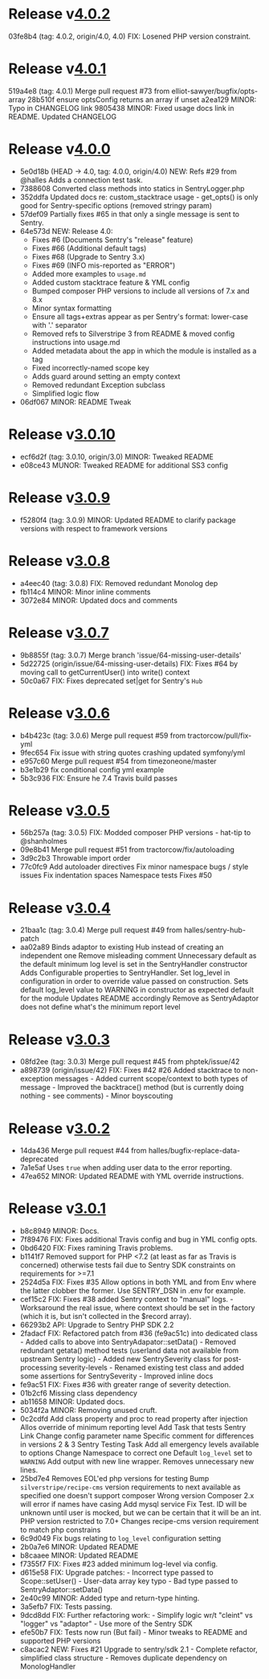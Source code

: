 # Release v[4.0.2](https://github.com/phptek/silverstripe-sentry/commits/4.0.2)

03fe8b4 (tag: 4.0.2, origin/4.0, 4.0) FIX: Losened PHP version constraint.

# Release v[4.0.1](https://github.com/phptek/silverstripe-sentry/commits/4.0.1)

519a4e8 (tag: 4.0.1) Merge pull request #73 from elliot-sawyer/bugfix/opts-array
28b510f ensure optsConfig returns an array if unset
a2ea129 MINOR: Typo in CHANGELOG link
9805438 MINOR: Fixed usage docs link in README. Updated CHANGELOG

# Release v[4.0.0](https://github.com/phptek/silverstripe-sentry/commits/4.0.0)

* 5e0d18b (HEAD -> 4.0, tag: 4.0.0, origin/4.0) NEW: Refs #29 from @halles Adds a connection test task.
* 7388608 Converted class methods into statics in SentryLogger.php
* 352ddfa Updated docs re: custom_stacktrace usage - get_opts() is only good for Sentry-specific options (removed stringy param)
* 57def09 Partially fixes #65 in that only a single message is sent to Sentry.
* 64e573d NEW: Release 4.0:
  - Fixes #6 (Documents Sentry's "release" feature)
  - Fixes #66 (Additional default tags)
  - Fixes #68 (Upgrade to Sentry 3.x)
  - Fixes #69 (INFO mis-reported as "ERROR")
  - Added more examples to `usage.md`
  - Added custom stacktrace feature & YML config
  - Bumped composer PHP versions to include all versions of 7.x and 8.x
  - Minor syntax formatting
  - Ensure all tags+extras appear as per Sentry's format: lower-case with '.' separator
  - Removed refs to Silverstripe 3 from README & moved config instructions into usage.md
  - Added metadata about the app in which the module is installed as a tag
  - Fixed incorrectly-named scope key
  - Adds guard around setting an empty context
  - Removed redundant Exception subclass
  - Simplified logic flow
* 06df067 MINOR: README Tweak

# Release v[3.0.10](https://github.com/phptek/silverstripe-sentry/commits/3.0.10)

* ecf6d2f (tag: 3.0.10, origin/3.0) MINOR: Tweaked README
* e08ce43 MUNOR: Tweaked README for additional SS3 config

# Release v[3.0.9](https://github.com/phptek/silverstripe-sentry/commits/3.0.9)

* f5280f4 (tag: 3.0.9) MINOR: Updated README to clarify package versions with respect to framework versions

# Release v[3.0.8](https://github.com/phptek/silverstripe-sentry/commits/3.0.8)

* a4eec40 (tag: 3.0.8) FIX: Removed redundant Monolog dep
* fb114c4 MINOR: Minor inline comments
* 3072e84 MINOR: Updated docs and comments

# Release v[3.0.7](https://github.com/phptek/silverstripe-sentry/commits/3.0.7)

* 9b8855f (tag: 3.0.7) Merge branch 'issue/64-missing-user-details'
* 5d22725 (origin/issue/64-missing-user-details) FIX: Fixes #64 by moving call to getCurrentUser() into write() context
* 50c0a67 FIX: Fixes deprecated set|get for Sentry's `Hub`

# Release v[3.0.6](https://github.com/phptek/silverstripe-sentry/commits/3.0.6)

* b4b423c (tag: 3.0.6) Merge pull request #59 from tractorcow/pull/fix-yml
* 9fec654 Fix issue with string quotes crashing updated symfony/yml
* e957c60 Merge pull request #54 from timezoneone/master
* b3e1b29 fix conditional config yml example
* 5b3c936 FIX: Ensure he 7.4 Travis build passes

# Release v[3.0.5](https://github.com/phptek/silverstripe-sentry/commits/3.0.5)

* 56b257a (tag: 3.0.5) FIX: Modded composer PHP versions - hat-tip to @shanholmes
* 09e8b41 Merge pull request #51 from tractorcow/fix/autoloading
* 3d9c2b3 Throwable import order
* 77c0fc9 Add autoloader directives Fix minor namespace bugs / style issues Fix indentation spaces Namespace tests Fixes #50

# Release v[3.0.4](https://github.com/phptek/silverstripe-sentry/commits/3.0.4)

* 21baa1c (tag: 3.0.4) Merge pull request #49 from halles/sentry-hub-patch
* aa02a89 Binds adaptor to existing Hub instead of creating an independent one Remove misleading comment Unnecessary default as the default minimum log level is set in the SentryHandler constructor Adds Configurable properties to SentryHandler. Set log_level in configuration in order to override value passed on construction. Sets default log_level value to WARNING in constructor as expected default for the module Updates README accordingly Remove as SentryAdaptor does not define what's the minimum report level

# Release v[3.0.3](https://github.com/phptek/silverstripe-sentry/commits/3.0.3)

* 08fd2ee (tag: 3.0.3) Merge pull request #45 from phptek/issue/42
* a898739 (origin/issue/42) FIX: Fixes #42 #26 Added stacktrace to non-exception messages - Added current scope/context to both types of message - Improved the backtrace() method (but is currently doing nothing - see comments) - Minor boyscouting

# Release v[3.0.2](https://github.com/phptek/silverstripe-sentry/commits/3.0.2)

* 14da436 Merge pull request #44 from halles/bugfix-replace-data-deprecated
* 7a1e5af Uses `true` when adding user data to the error reporting.
* 47ea652 MINOR: Updated README with YML override instructions.

# Release v[3.0.1](https://github.com/phptek/silverstripe-sentry/commits/3.0.1)

* b8c8949 MINOR: Docs.
* 7f89476 FIX: Fixes additional Travis config and bug in YML config opts.
* 0bd6420 FIX: Fixes ramining Travis problems.
* b1141f7 Removed support for PHP <7.2 (at least as far as Travis is concerned) otherwise tests fail due to Sentry SDK constraints on requirements for >=7.1
* 2524d5a FIX: Fixes #35 Allow options in both YML and from Env where the latter clobber the former. Use SENTRY_DSN in .env for example.
* cef15c2 FIX: Fixes #38 added Sentry context to "manual" logs.  - Worksaround the real issue, where context should be set in the factory (which it is, but isn't collected in the $record array).
* 66293b2 API: Upgrade to Sentry PHP SDK 2.2
* 2fadacf FIX: Refactored patch from #36 (fe9ac51c) into dedicated class  - Added calls to above into SentryAdapator::setData()  - Removed redundant getata() method tests (userland data not available from upstream Sentry logic)  - Added new SentrySeverity class for post-processing severity-levels  - Renamed existing test class and added some assertions for SentrySeverity  - Improved inline docs
* fe9ac51 FIX: Fixes #36 with greater range of severity detection.
* 01b2cf6 Missing class dependency
* ab11658 MINOR: Updated docs.
* 5034f2a MINOR: Removing unused cruft.
* 0c2cdfd Add class property and proc to read property after injection Allos override of minimum reporting level Add Task that tests Sentry Link Change config parameter name Specific comment for differences in versions 2 & 3 Sentry Testing Task Add all emergency levels available to options Change Namespace to correct one Default `log_level` set to `WARNING` Add output with new line wrapper. Removes unnecessary new lines.
* 25bd7e4 Removes EOL'ed php versions for testing Bump `silverstripe/recipe-cms` version requirements to next available as specified one doesn't support composer Wrong version Composer 2.x will error if names have casing Add mysql service Fix Test. ID will be unknown until user is mocked, but we can be certain that it will be an int. PHP version restricted to 7.0+ Changes recipe-cms version requirement to match php constrains
* 6c9d049 Fix bugs relating to `log_level` configuration setting
* 2b0a7e6 MINOR: Updated README
* b8caaee MINOR: Updated README
* f7355f7 FIX: Fixes #23 added minimum log-level via config.
* d615e58 FIX: Upgrade patches: - Incorrect type passed to Scope::setUser() - User-data array key typo - Bad type passed to SentryAdaptor::setData()
* 2e40c99 MINOR: Added type and return-type hinting.
* 3a5efb7 FIX: Tests passing.
* 9dcd8dd FIX: Further refactoring work: - Simplify logic wr/t "cleint" vs "logger" vs "adaptor" - Use more of the Sentry SDK
* efe50b7 FIX: Tests now run (But fail) - Minor tweaks to README and supported PHP versions
* c8acac2 NEW: Fixes #21 Upgrade to sentry/sdk 2.1 - Complete refactor, simplified class structure - Removes duplicate dependency on MonologHandler

